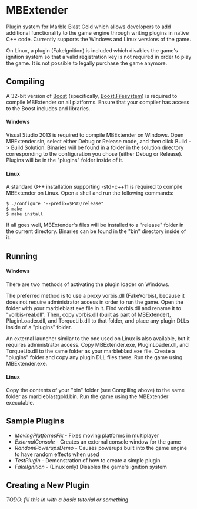 MBExtender
==========

Plugin system for Marble Blast Gold which allows developers to add additional functionality to the game engine through writing plugins in native C++ code. Currently supports the Windows and Linux versions of the game.

On Linux, a plugin (FakeIgnition) is included which disables the game's ignition system so that a valid registration key is not required in order to play the game. It is not possible to legally purchase the game anymore.

Compiling
---------

A 32-bit version of [Boost](http://www.boost.org/) (specifically, [Boost.Filesystem](http://www.boost.org/doc/libs/1_56_0/libs/filesystem/doc/index.htm)) is required to compile MBExtender on all platforms. Ensure that your compiler has access to the Boost includes and libraries.

#### Windows ####
Visual Studio 2013 is required to compile MBExtender on Windows. Open MBExtender.sln, select either Debug or Release mode, and then click Build -> Build Solution. Binaries will be found in a folder in the solution directory corresponding to the configuration you chose (either Debug or Release). Plugins will be in the "plugins" folder inside of it.

#### Linux ####
A standard G++ installation supporting -std=c++11 is required to compile MBExtender on Linux. Open a shell and run the following commands:
```
$ ./configure "--prefix=$PWD/release"
$ make
$ make install
```
If all goes well, MBExtender's files will be installed to a "release" folder in the current directory. Binaries can be found in the "bin" directory inside of it.

Running
-------

#### Windows ####
There are two methods of activating the plugin loader on Windows.

The preferred method is to use a proxy vorbis.dll (FakeVorbis), because it does not require administrator access in order to run the game. Open the folder with your marbleblast.exe file in it. Find vorbis.dll and rename it to "vorbis-real.dll". Then, copy vorbis.dll (built as part of MBExtender), PluginLoader.dll, and TorqueLib.dll to that folder, and place any plugin DLLs inside of a "plugins" folder.

An external launcher similar to the one used on Linux is also available, but it requires administrator access. Copy MBExtender.exe, PluginLoader.dll, and TorqueLib.dll to the same folder as your marbleblast.exe file. Create a "plugins" folder and copy any plugin DLL files there. Run the game using MBExtender.exe.

#### Linux ####
Copy the contents of your "bin" folder (see Compiling above) to the same folder as marbleblastgold.bin. Run the game using the MBExtender executable.

Sample Plugins
--------------

+ *MovingPlatformsFix* - Fixes moving platforms in multiplayer
+ *ExternalConsole* - Creates an external console window for the game
+ *RandomPowerupsDemo* - Causes powerups built into the game engine to have random effects when used
+ *TestPlugin* - Demonstration of how to create a simple plugin
+ *FakeIgnition* - (Linux only) Disables the game's ignition system

Creating a New Plugin
---------------------

*TODO: fill this in with a basic tutorial or something*

